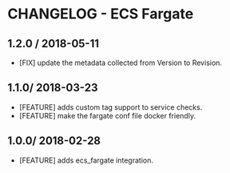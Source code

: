 # CHANGELOG - ECS Fargate

## 1.2.0 / 2018-05-11

* [FIX] update the metadata collected from Version to Revision.

## 1.1.0/ 2018-03-23

* [FEATURE] adds custom tag support to service checks.
* [FEATURE] make the fargate conf file docker friendly.

## 1.0.0/ 2018-02-28

* [FEATURE] adds ecs_fargate integration.

